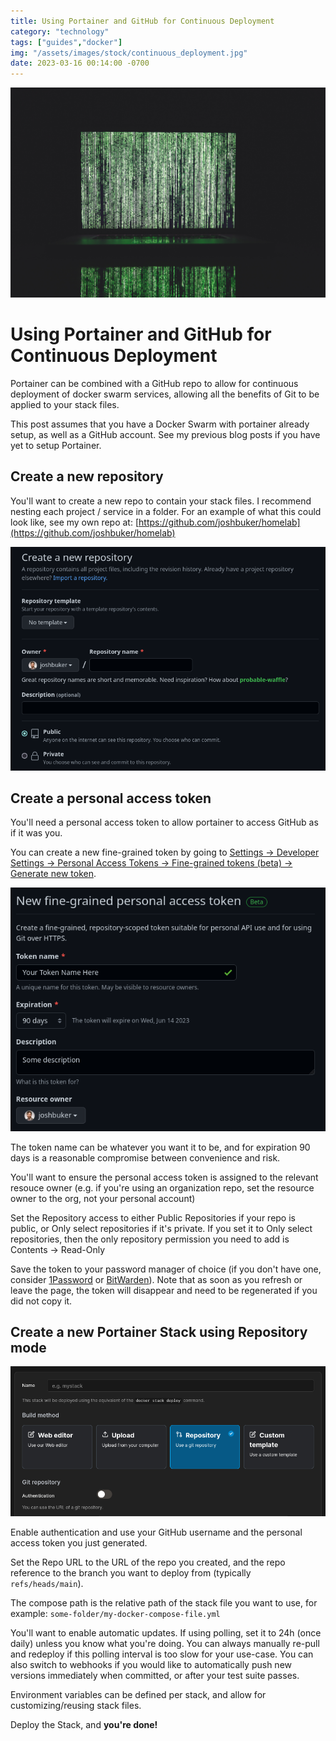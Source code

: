 ```yaml
---
title: Using Portainer and GitHub for Continuous Deployment
category: "technology"
tags: ["guides","docker"]
img: "/assets/images/stock/continuous_deployment.jpg"
date: 2023-03-16 00:14:00 -0700
---
```


![Continuous Deployment](/assets/images/stock/continuous_deployment.jpg)

# Using Portainer and GitHub for Continuous Deployment

<!-- outline-start -->

Portainer can be combined with a GitHub repo to allow for continuous deployment of docker swarm services, allowing all the benefits of Git to be applied to your stack files.

<!-- outline-end -->

This post assumes that you have a Docker Swarm with portainer already setup, as well as a GitHub account. See my previous blog posts if you have yet to setup Portainer.

## Create a new repository

You'll want to create a new repo to contain your stack files. I recommend nesting each project / service in a folder. For an example of what this could look like, see my own repo at: [https://github.com/joshbuker/homelab](https://github.com/joshbuker/homelab)

![](/assets/images/posts/github_create_new_repo.png)

## Create a personal access token

You'll need a personal access token to allow portainer to access GitHub as if it was you.

You can create a new fine-grained token by going to [Settings -> Developer Settings -> Personal Access Tokens -> Fine-grained tokens (beta) -> Generate new token](https://github.com/settings/personal-access-tokens/new).

![](/assets/images/posts/portainer_stack_personal_access_token.png)

The token name can be whatever you want it to be, and for expiration 90 days is a reasonable compromise between convenience and risk.

You'll want to ensure the personal access token is assigned to the relevant resouce owner (e.g. if you're using an organization repo, set the resource owner to the org, not your personal account)

Set the Repository access to either Public Repositories if your repo is public, or Only select repositories if it's private. If you set it to Only select repositories, then the only repository permission you need to add is Contents -> Read-Only

Save the token to your password manager of choice (if you don't have one, consider [1Password](https://1password.com/) or [BitWarden](https://bitwarden.com/)). Note that as soon as you refresh or leave the page, the token will disappear and need to be regenerated if you did not copy it.

## Create a new Portainer Stack using Repository mode

![](/assets/images/posts/portainer_stack_repo.png)

Enable authentication and use your GitHub username and the personal access token you just generated.

Set the Repo URL to the URL of the repo you created, and the repo reference to the branch you want to deploy from (typically `refs/heads/main`).

The compose path is the relative path of the stack file you want to use, for example: `some-folder/my-docker-compose-file.yml`

You'll want to enable automatic updates. If using polling, set it to 24h (once daily) unless you know what you're doing. You can always manually re-pull and redeploy if this polling interval is too slow for your use-case. You can also switch to webhooks if you would like to automatically push new versions immediately when committed, or after your test suite passes.

Environment variables can be defined per stack, and allow for customizing/reusing stack files.

Deploy the Stack, and **you're done!**
